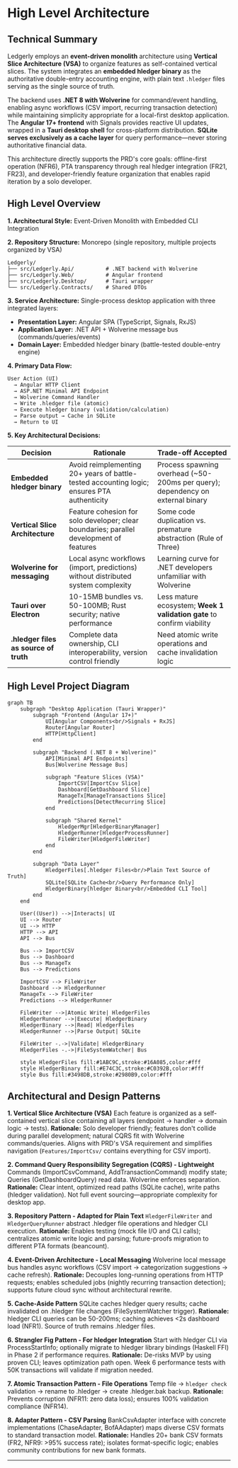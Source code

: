 # High Level Architecture

## Technical Summary

Ledgerly employs an **event-driven monolith** architecture using **Vertical Slice Architecture (VSA)** to organize features as self-contained vertical slices. The system integrates an **embedded hledger binary** as the authoritative double-entry accounting engine, with plain text `.hledger` files serving as the single source of truth.

The backend uses **.NET 8 with Wolverine** for command/event handling, enabling async workflows (CSV import, recurring transaction detection) while maintaining simplicity appropriate for a local-first desktop application. The **Angular 17+ frontend** with Signals provides reactive UI updates, wrapped in a **Tauri desktop shell** for cross-platform distribution. **SQLite serves exclusively as a cache layer** for query performance—never storing authoritative financial data.

This architecture directly supports the PRD's core goals: offline-first operation (NFR6), PTA transparency through real hledger integration (FR21, FR23), and developer-friendly feature organization that enables rapid iteration by a solo developer.

## High Level Overview

**1. Architectural Style:** Event-Driven Monolith with Embedded CLI Integration

**2. Repository Structure:** Monorepo (single repository, multiple projects organized by VSA)
```
Ledgerly/
├── src/Ledgerly.Api/          # .NET backend with Wolverine
├── src/Ledgerly.Web/          # Angular frontend
├── src/Ledgerly.Desktop/      # Tauri wrapper
└── src/Ledgerly.Contracts/    # Shared DTOs
```

**3. Service Architecture:** Single-process desktop application with three integrated layers:
   - **Presentation Layer:** Angular SPA (TypeScript, Signals, RxJS)
   - **Application Layer:** .NET API + Wolverine message bus (commands/queries/events)
   - **Domain Layer:** Embedded hledger binary (battle-tested double-entry engine)

**4. Primary Data Flow:**
```
User Action (UI)
  → Angular HTTP Client
  → ASP.NET Minimal API Endpoint
  → Wolverine Command Handler
  → Write .hledger file (atomic)
  → Execute hledger binary (validation/calculation)
  → Parse output → Cache in SQLite
  → Return to UI
```

**5. Key Architectural Decisions:**

| Decision | Rationale | Trade-off Accepted |
|----------|-----------|-------------------|
| **Embedded hledger binary** | Avoid reimplementing 20+ years of battle-tested accounting logic; ensures PTA authenticity | Process spawning overhead (~50-200ms per query); dependency on external binary |
| **Vertical Slice Architecture** | Feature cohesion for solo developer; clear boundaries; parallel development of features | Some code duplication vs. premature abstraction (Rule of Three) |
| **Wolverine for messaging** | Local async workflows (import, predictions) without distributed system complexity | Learning curve for .NET developers unfamiliar with Wolverine |
| **Tauri over Electron** | 10-15MB bundles vs. 50-100MB; Rust security; native performance | Less mature ecosystem; **Week 1 validation gate** to confirm viability |
| **.hledger files as source of truth** | Complete data ownership, CLI interoperability, version control friendly | Need atomic write operations and cache invalidation logic |

## High Level Project Diagram

```mermaid
graph TB
    subgraph "Desktop Application (Tauri Wrapper)"
        subgraph "Frontend (Angular 17+)"
            UI[Angular Components<br/>Signals + RxJS]
            Router[Angular Router]
            HTTP[HttpClient]
        end

        subgraph "Backend (.NET 8 + Wolverine)"
            API[Minimal API Endpoints]
            Bus[Wolverine Message Bus]

            subgraph "Feature Slices (VSA)"
                ImportCSV[ImportCsv Slice]
                Dashboard[GetDashboard Slice]
                ManageTx[ManageTransactions Slice]
                Predictions[DetectRecurring Slice]
            end

            subgraph "Shared Kernel"
                HledgerMgr[HledgerBinaryManager]
                HledgerRunner[HledgerProcessRunner]
                FileWriter[HledgerFileWriter]
            end
        end

        subgraph "Data Layer"
            HledgerFiles[.hledger Files<br/>Plain Text Source of Truth]
            SQLite[SQLite Cache<br/>Query Performance Only]
            HledgerBinary[hledger Binary<br/>Embedded CLI Tool]
        end
    end

    User((User)) -->|Interacts| UI
    UI --> Router
    UI --> HTTP
    HTTP --> API
    API --> Bus

    Bus --> ImportCSV
    Bus --> Dashboard
    Bus --> ManageTx
    Bus --> Predictions

    ImportCSV --> FileWriter
    Dashboard --> HledgerRunner
    ManageTx --> FileWriter
    Predictions --> HledgerRunner

    FileWriter -->|Atomic Write| HledgerFiles
    HledgerRunner -->|Execute| HledgerBinary
    HledgerBinary -->|Read| HledgerFiles
    HledgerRunner -->|Parse Output| SQLite

    FileWriter -.->|Validate| HledgerBinary
    HledgerFiles -.->|FileSystemWatcher| Bus

    style HledgerFiles fill:#1ABC9C,stroke:#16A085,color:#fff
    style HledgerBinary fill:#E74C3C,stroke:#C0392B,color:#fff
    style Bus fill:#3498DB,stroke:#2980B9,color:#fff
```

## Architectural and Design Patterns

**1. Vertical Slice Architecture (VSA)**
Each feature is organized as a self-contained vertical slice containing all layers (endpoint → handler → domain logic → tests).
**Rationale:** Solo developer friendly; features don't collide during parallel development; natural CQRS fit with Wolverine commands/queries. Aligns with PRD's VSA requirement and simplifies navigation (`Features/ImportCsv/` contains everything for CSV import).

**2. Command Query Responsibility Segregation (CQRS) - Lightweight**
Commands (ImportCsvCommand, AddTransactionCommand) modify state; Queries (GetDashboardQuery) read data. Wolverine enforces separation.
**Rationale:** Clear intent, optimized read paths (SQLite cache), write paths (hledger validation). Not full event sourcing—appropriate complexity for desktop app.

**3. Repository Pattern - Adapted for Plain Text**
`HledgerFileWriter` and `HledgerQueryRunner` abstract .hledger file operations and hledger CLI execution.
**Rationale:** Enables testing (mock file I/O and CLI calls); centralizes atomic write logic and parsing; future-proofs migration to different PTA formats (beancount).

**4. Event-Driven Architecture - Local Messaging**
Wolverine local message bus handles async workflows (CSV import → categorization suggestions → cache refresh).
**Rationale:** Decouples long-running operations from HTTP requests; enables scheduled jobs (nightly recurring transaction detection); supports future cloud sync without architectural rewrite.

**5. Cache-Aside Pattern**
SQLite caches hledger query results; cache invalidated on .hledger file changes (FileSystemWatcher trigger).
**Rationale:** hledger CLI queries can be 50-200ms; caching achieves <2s dashboard load (NFR1). Source of truth remains .hledger files.

**6. Strangler Fig Pattern - For hledger Integration**
Start with hledger CLI via ProcessStartInfo; optionally migrate to hledger library bindings (Haskell FFI) in Phase 2 if performance requires.
**Rationale:** De-risks MVP by using proven CLI; leaves optimization path open. Week 6 performance tests with 50K transactions will validate if migration needed.

**7. Atomic Transaction Pattern - File Operations**
Temp file → `hledger check` validation → rename to .hledger → create .hledger.bak backup.
**Rationale:** Prevents corruption (NFR11: zero data loss); ensures 100% validation compliance (NFR14).

**8. Adapter Pattern - CSV Parsing**
BankCsvAdapter interface with concrete implementations (ChaseAdapter, BofAAdapter) maps diverse CSV formats to standard transaction model.
**Rationale:** Handles 20+ bank CSV formats (FR2, NFR9: >95% success rate); isolates format-specific logic; enables community contributions for new bank formats.

---
